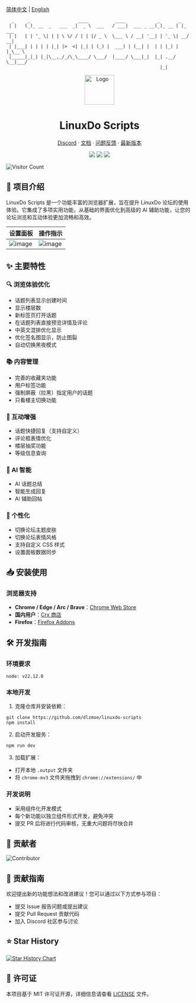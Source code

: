 [简体中文](README.md) | [English](README_EN.md)

```
  _     _                  ____          ____            _       _       
 | |   (_)_ __  _   ___  _|  _ \  ___   / ___|  ___ _ __(_)_ __ | |_ ___ 
 | |   | | '_ \| | | \ \/ / | | |/ _ \  \___ \ / __| '__| | '_ \| __/ __|
 | |___| | | | | |_| |>  <| |_| | (_) |  ___) | (__| |  | | |_) | |_\__ \
 |_____|_|_| |_|\__,_/_/\_\____/ \___/  |____/ \___|_|  |_| .__/ \__|___/
                                                          |_|            
```

<div align="center">
  <a href="https://github.com/dlzmoe/linuxdo-scripts">
    <img src="https://github.com/dlzmoe/linuxdo-scripts/blob/main/public/icon/128.png?raw=true" alt="Logo" width="80" height="80">
  </a>

  <h1>LinuxDo Scripts</h1>

  <p>
    <a href="https://discord.gg/n2pErsD7Kg">Discord</a>
    ·
    <a href="https://linuxdo-scripts.zishu.me">文档</a>
    ·
    <a href="https://github.com/dlzmoe/linuxdo-scripts/issues/new/choose">问题反馈</a>
    ·
    <a href="https://github.com/dlzmoe/linuxdo-scripts/releases/latest">最新版本</a>
  </p>

  <p>
    <img src="https://img.shields.io/github/stars/dlzmoe/linuxdo-scripts?style=flat&label=Github%20Stars">
    <img src="https://img.shields.io/chrome-web-store/users/fbgblmjbeebanackldpbmpacppflgmlj?style=flat&label=Chrome%20Web%20Store">
    <img src="https://img.shields.io/github/license/dlzmoe/linuxdo-scripts?style=flat&">
  </p>
</div>

![Visitor Count](https://profile-counter.glitch.me/dlzmoe-linuxdo-scripts/count.svg)

## 📖 项目介绍

LinuxDo Scripts 是一个功能丰富的浏览器扩展，旨在提升 LinuxDo 论坛的使用体验。它集成了多项实用功能，从基础的界面优化到高级的 AI 辅助功能，让您的论坛浏览和互动体验更加流畅和高效。

| 设置面板                                                                                  | 操作指示                                                                                  |
| ----------------------------------------------------------------------------------------- | ----------------------------------------------------------------------------------------- |
| ![image](https://github.com/user-attachments/assets/8824696c-f2d4-4cfd-8273-901a3d007a39) | ![image](https://github.com/user-attachments/assets/a052a816-3209-4e3d-ba5d-252b6518bf55) |

## ✨ 主要特性

### 🔍 浏览体验优化
- 话题列表显示创建时间
- 显示楼层数
- 新标签页打开话题
- 在话题列表直接预览详情及评论
- 中英文混排优化显示
- 优化签名图显示，防止图裂
- 自动切换黑夜模式

### 📚 内容管理
- 完善的收藏夹功能
- 用户标签功能
- 强制屏蔽（拉黑）指定用户的话题
- 只看楼主切换功能

### 💬 互动增强
- 话题快捷回复（支持自定义）
- 评论框表情优化
- 楼层抽奖功能
- 等级信息查询

### 🤖 AI 智能
- AI 话题总结
- 智能生成回复
- AI 辅助回帖

### 🎨 个性化
- 切换论坛主题皮肤
- 切换论坛表情风格
- 支持自定义 CSS 样式
- 设置面板数据同步

## 📥 安装使用

### 浏览器支持
- **Chrome / Edge / Arc / Brave**：[Chrome Web Store](https://chromewebstore.google.com/detail/fbgblmjbeebanackldpbmpacppflgmlj)
- **国内用户**：[Crx 商店](https://www.crxsoso.com/webstore/detail/fbgblmjbeebanackldpbmpacppflgmlj)
- **Firefox**：[Firefox Addons](https://addons.mozilla.org/zh-CN/firefox/addon/linux_do-scripts/)

## 🛠️ 开发指南

### 环境要求
```
node: v22.12.0
```

### 本地开发
1. 克隆仓库并安装依赖：
```shell
git clone https://github.com/dlzmoe/linuxdo-scripts
npm install
```

2. 启动开发服务：
```shell
npm run dev
```

3. 加载扩展：
- 打开本地 `.output` 文件夹
- 将 `chrome-mv3` 文件夹拖拽到 `chrome://extensions/` 中

### 开发说明
- 采用组件化开发模式
- 每个新功能以独立组件形式开发，避免冲突
- 提交 PR 后将进行代码审核，无重大问题将尽快合并

## 🚀 贡献者

![Contributor](https://contrib.rocks/image?repo=dlzmoe/linuxdo-scripts)

## 🤝 贡献指南

欢迎提出新的功能想法和改进建议！您可以通过以下方式参与项目：
- 提交 Issue 报告问题或提出建议
- 提交 Pull Request 贡献代码
- 加入 Discord 社区参与讨论

## ⭐️ Star History

[![Star History Chart](https://api.star-history.com/svg?repos=dlzmoe/linuxdo-scripts&type=Timeline)](https://www.star-history.com/#dlzmoe/linuxdo-scripts&Timeline)

## 📄 许可证

本项目基于 MIT 许可证开源，详细信息请查看 [LICENSE](LICENSE) 文件。
